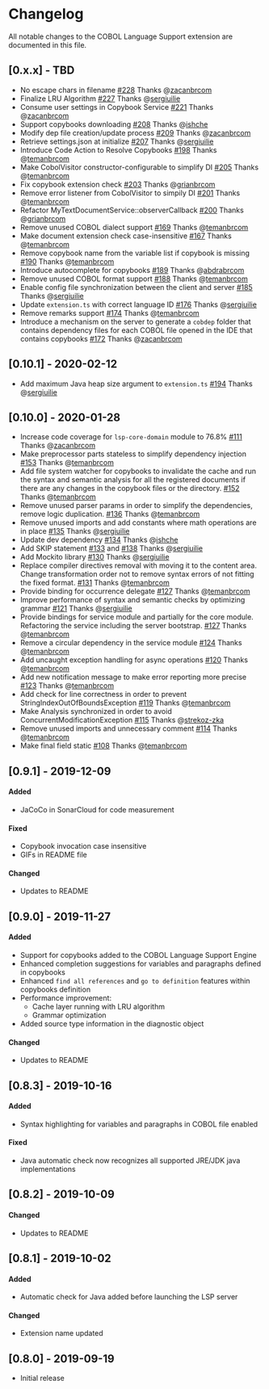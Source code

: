 # Changelog

All notable changes to the COBOL Language Support extension are documented in this file.

## [0.x.x] - TBD
- No escape chars in filename [#228](https://github.com/eclipse/che-che4z-lsp-for-cobol/pull/228) Thanks @[zacanbrcom](https://github.com/zacanbrcom)
- Finalize LRU Algorithm [#227](https://github.com/eclipse/che-che4z-lsp-for-cobol/pull/227) Thanks @[sergiuilie](https://github.com/sergiuilie)
- Consume user settings in Copybook Service [#221](https://github.com/eclipse/che-che4z-lsp-for-cobol/pull/221) Thanks @[zacanbrcom](https://github.com/zacanbrcom)
- Support copybooks downloading [#208](https://github.com/eclipse/che-che4z-lsp-for-cobol/issues/208) Thanks @[ishche](https://github.com/ishche)
- Modify dep file creation/update process [#209](https://github.com/eclipse/che-che4z-lsp-for-cobol/pull/209) Thanks @[zacanbrcom](https://github.com/zacanbrcom)
- Retrieve settings.json at initialize [#207](https://github.com/eclipse/che-che4z-lsp-for-cobol/pull/207) Thanks @[sergiuilie](https://github.com/sergiuilie)
- Introduce Code Action to Resolve Copybooks [#198](https://github.com/eclipse/che-che4z-lsp-for-cobol/pull/198) Thanks @[temanbrcom](https://github.com/temanbrcom)
- Make CobolVisitor constructor-configurable to simplify DI [#205](https://github.com/eclipse/che-che4z-lsp-for-cobol/pull/205) Thanks @[temanbrcom](https://github.com/temanbrcom)
- Fix copybook extension check [#203](https://github.com/eclipse/che-che4z-lsp-for-cobol/pull/203) Thanks @[grianbrcom](https://github.com/grianbrcom)
- Remove error listener from CobolVisitor to simpily DI [#201](https://github.com/eclipse/che-che4z-lsp-for-cobol/pull/201) Thanks @[temanbrcom](https://github.com/temanbrcom)
- Refactor MyTextDocumentService::observerCallback [#200](https://github.com/eclipse/che-che4z-lsp-for-cobol/pull/200) Thanks @[grianbrcom](https://github.com/grianbrcom)
- Remove unused COBOL dialect support [#169](https://github.com/eclipse/che-che4z-lsp-for-cobol/pull/169) Thanks @[temanbrcom](https://github.com/temanbrcom)
- Make document extension check case-insensitive [#167](https://github.com/eclipse/che-che4z-lsp-for-cobol/pull/167) Thanks @[temanbrcom](https://github.com/temanbrcom)
- Remove copybook name from the variable list if copybook is missing [#190](https://github.com/eclipse/che-che4z-lsp-for-cobol/pull/190) Thanks @[temanbrcom](https://github.com/temanbrcom)
- Introduce autocomplete for copybooks [#189](https://github.com/eclipse/che-che4z-lsp-for-cobol/pull/189) Thanks @[abdrabrcom](https://github.com/abdrabrcom)
- Remove unused COBOL format support [#188](https://github.com/eclipse/che-che4z-lsp-for-cobol/pull/188) Thanks @[temanbrcom](https://github.com/temanbrcom)
- Enable config file synchronization between the client and server [#185](https://github.com/eclipse/che-che4z-lsp-for-cobol/pull/185) Thanks @[sergiuilie](https://github.com/sergiuilie)
- Update `extension.ts` with correct language ID [#176](https://github.com/eclipse/che-che4z-lsp-for-cobol/pull/176) Thanks @[sergiuilie](https://github.com/sergiuilie)
- Remove remarks support [#174](https://github.com/eclipse/che-che4z-lsp-for-cobol/pull/174) Thanks @[temanbrcom](https://github.com/temanbrcom)
- Introduce a mechanism on the server to generate a `cobdep` folder that contains dependency files for each COBOL file opened in the IDE that contains copybooks [#172](https://github.com/eclipse/che-che4z-lsp-for-cobol/pull/172) Thanks @[zacanbrcom](https://github.com/zacanbrcom)

## [0.10.1] - 2020-02-12

- Add maximum Java heap size argument to `extension.ts` [#194](https://github.com/eclipse/che-che4z-lsp-for-cobol/issues/194) Thanks @[sergiuilie](https://github.com/sergiuilie)

## [0.10.0] - 2020-01-28

- Increase code coverage for `lsp-core-domain` module to 76.8% [#111](https://github.com/eclipse/che-che4z-lsp-for-cobol/pull/111) Thanks @[zacanbrcom](https://github.com/zacanbrcom)
- Make preprocessor parts stateless to simplify dependency injection [#153](https://github.com/eclipse/che-che4z-lsp-for-cobol/pull/153) Thanks @[temanbrcom](https://github.com/temanbrcom)
- Add file system watcher for copybooks to invalidate the cache and run the syntax and semantic analysis for all the registered documents if there are any changes in the copybook files or the directory. [#152](https://github.com/eclipse/che-che4z-lsp-for-cobol/pull/152) Thanks @[temanbrcom](https://github.com/temanbrcom)
- Remove unused parser params in order to simplify the dependencies, remove logic duplication. [#136](https://github.com/eclipse/che-che4z-lsp-for-cobol/pull/136) Thanks @[temanbrcom](https://github.com/temanbrcom)
- Remove unused imports and add constants where math operations are in place [#135](https://github.com/eclipse/che-che4z-lsp-for-cobol/pull/135) Thanks @[sergiuilie](https://github.com/sergiuilie)
- Update dev dependency [#134](https://github.com/eclipse/che-che4z-lsp-for-cobol/pull/134) Thanks @[ishche](https://github.com/ishche)
- Add SKIP statement [#133](https://github.com/eclipse/che-che4z-lsp-for-cobol/pull/133) and [#138](https://github.com/eclipse/che-che4z-lsp-for-cobol/pull/138) Thanks @[sergiuilie](https://github.com/sergiuilie)
- Add Mockito library [#130](https://github.com/eclipse/che-che4z-lsp-for-cobol/pull/130) Thanks @[sergiuilie](https://github.com/sergiuilie)
- Replace compiler directives removal with moving it to the content area. Change transformation order not to remove syntax errors of not fitting the fixed format. [#131](https://github.com/eclipse/che-che4z-lsp-for-cobol/pull/131) Thanks @[temanbrcom](https://github.com/temanbrcom)
- Provide binding for occurrence delegate [#127](https://github.com/eclipse/che-che4z-lsp-for-cobol/pull/127) Thanks @[temanbrcom](https://github.com/temanbrcom)
- Improve performance of syntax and semantic checks by optimizing grammar [#121](https://github.com/eclipse/che-che4z-lsp-for-cobol/pull/121) Thanks @[sergiuilie](https://github.com/sergiuilie)
- Provide bindings for service module and partially for the core module. Refactoring the service including the server bootstrap. [#127](https://github.com/eclipse/che-che4z-lsp-for-cobol/pull/127) Thanks @[temanbrcom](https://github.com/temanbrcom)
- Remove a circular dependency in the service module [#124](https://github.com/eclipse/che-che4z-lsp-for-cobol/pull/124) Thanks @[temanbrcom](https://github.com/temanbrcom)
- Add uncaught exception handling for async operations [#120](https://github.com/eclipse/che-che4z-lsp-for-cobol/pull/120) Thanks @[temanbrcom](https://github.com/temanbrcom)
- Add new notification message to make error reporting more precise [#123](https://github.com/eclipse/che-che4z-lsp-for-cobol/pull/123) Thanks @[temanbrcom](https://github.com/temanbrcom)
- Add check for line correctness in order to prevent StringIndexOutOfBoundsException [#119](https://github.com/eclipse/che-che4z-lsp-for-cobol/pull/119) Thanks @[temanbrcom](https://github.com/temanbrcom)
- Make Analysis synchronized in order to avoid ConcurrentModificationException [#115](https://github.com/eclipse/che-che4z-lsp-for-cobol/pull/115) Thanks @[strekoz-zka](https://github.com/strekoz-zka)
- Remove unused imports and unnecessary comment [#114](https://github.com/eclipse/che-che4z-lsp-for-cobol/pull/114) Thanks @[temanbrcom](https://github.com/temanbrcom)
- Make final field static [#108](https://github.com/eclipse/che-che4z-lsp-for-cobol/pull/108) Thanks @[temanbrcom](https://github.com/temanbrcom)

## [0.9.1] - 2019-12-09

#### Added
- JaCoCo in SonarCloud for code measurement

#### Fixed
- Copybook invocation case insensitive
- GIFs in README file

#### Changed
- Updates to README

## [0.9.0] - 2019-11-27

#### Added
- Support for copybooks added to the COBOL Language Support Engine
- Enhanced completion suggestions for variables and paragraphs defined in copybooks
- Enhanced ```find all references``` and ```go to definition``` features within copybooks definition
- Performance improvement:
    - Cache layer running with LRU algorithm
    - Grammar optimization
- Added source type information in the diagnostic object

#### Changed
- Updates to README

## [0.8.3] - 2019-10-16

#### Added
- Syntax highlighting for variables and paragraphs in COBOL file enabled

#### Fixed
- Java automatic check now recognizes all supported JRE/JDK java implementations

## [0.8.2] - 2019-10-09

#### Changed
- Updates to README

## [0.8.1] - 2019-10-02

#### Added
- Automatic check for Java added before launching the LSP server

#### Changed
- Extension name updated

## [0.8.0] - 2019-09-19

- Initial release
